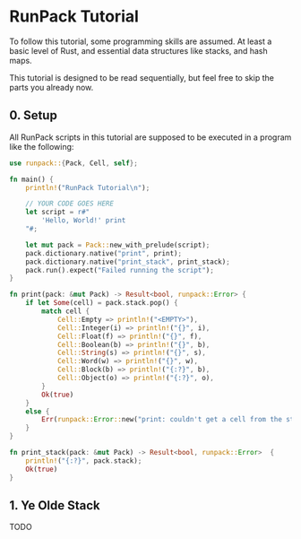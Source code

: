 # RunPack Tutorial

To follow this tutorial, some programming skills are assumed. At least a basic level of Rust, and essential data structures like stacks, and hash maps.

This tutorial is designed to be read sequentially, but feel free to skip the parts you already now.

## 0. Setup

All RunPack scripts in this tutorial are supposed to be executed in a program like the following:

```rust
use runpack::{Pack, Cell, self};

fn main() {
    println!("RunPack Tutorial\n");

    // YOUR CODE GOES HERE
    let script = r#"
        'Hello, World!' print
    "#;

    let mut pack = Pack::new_with_prelude(script);
    pack.dictionary.native("print", print);
    pack.dictionary.native("print_stack", print_stack);
    pack.run().expect("Failed running the script");
}

fn print(pack: &mut Pack) -> Result<bool, runpack::Error> {
    if let Some(cell) = pack.stack.pop() {
        match cell {
            Cell::Empty => println!("<EMPTY>"),
            Cell::Integer(i) => println!("{}", i),
            Cell::Float(f) => println!("{}", f),
            Cell::Boolean(b) => println!("{}", b),
            Cell::String(s) => println!("{}", s),
            Cell::Word(w) => println!("{}", w),
            Cell::Block(b) => println!("{:?}", b),
            Cell::Object(o) => println!("{:?}", o),
        }
        Ok(true)
    }
    else {
        Err(runpack::Error::new("print: couldn't get a cell from the stack".into(), 1000))
    }
}

fn print_stack(pack: &mut Pack) -> Result<bool, runpack::Error>  {
    println!("{:?}", pack.stack);
    Ok(true)
}
```

## 1. Ye Olde Stack

TODO